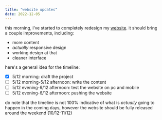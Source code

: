 ```yaml
---
title: "website updates"
date: 2022-12-05
---
```

this morning, i've started to completely redesign my [website](https://rexxt.github.io/). it should bring a couple improvements, including:

* more content
* *actually* responsive design
* working design at that
* cleaner interface

here's a general idea for the timeline:

* [x] 5/12 morning: draft the project
* [ ] 5/12 morning-5/12 afternoon: write the content
* [ ] 5/12 evening-6/12 afternoon: test the website on pc and mobile
* [ ] 5/12 evening-6/12 afternoon: pushing the website

do note that the timeline is not 100% indicative of what is *actually* going to happen in the coming days, however the website should be fully released around the weekend (10/12-11/12)